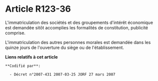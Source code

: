 # Article R123-36

L'immatriculation des sociétés et des groupements d'intérêt économique est demandée sitôt accomplies les formalités de
constitution, publicité comprise.

L'immatriculation des autres personnes morales est demandée dans les quinze jours de l'ouverture du siège ou de
l'établissement.

**Liens relatifs à cet article**

	**Codifié par**:

	  - Décret n°2007-431 2007-03-25 JORF 27 mars 2007
